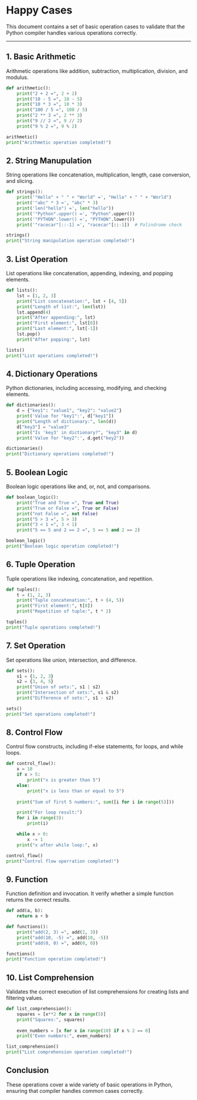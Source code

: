 # Happy Cases

This document contains a set of basic operation cases to validate that the Python compiler handles various operations correctly.

---

## 1. Basic Arithmetic
Arithmetic operations like addition, subtraction, multiplication, division, and modulus.

```python
def arithmetic():
    print("2 + 2 =", 2 + 2)
    print("10 - 5 =", 10 - 5)
    print("10 * 3 =", 10 * 3)
    print("100 / 5 =", 100 / 5)
    print("2 ** 3 =", 2 ** 3)
    print("9 // 2 =", 9 // 2)
    print("9 % 2 =", 9 % 2)

arithmetic()
print("Arithmetic operation completed!")
```

## 2. String Manupulation
String operations like concatenation, multiplication, length, case conversion, and slicing.

```python
def strings():
    print('"Hello" + " " + "World" =', "Hello" + " " + "World")
    print('"abc" * 3 =', "abc" * 3)
    print('len("hello") =', len("hello"))
    print('"Python".upper() =', "Python".upper())
    print('"PYTHON".lower() =', "PYTHON".lower())
    print('"racecar"[::-1] =', "racecar"[::-1])  # Palindrome check

strings()
print("String manipulation operation completed!")
```

## 3. List Operation
List operations like concatenation, appending, indexing, and popping elements.

```python
def lists():
    lst = [1, 2, 3]
    print("List concatenation:", lst + [4, 5])
    print("Length of list:", len(lst))
    lst.append(4)
    print("After appending:", lst)
    print("First element:", lst[0])
    print("Last element:", lst[-1])
    lst.pop()
    print("After popping:", lst)

lists()
print("List operations completed!")
```

## 4. Dictionary Operations
Python dictionaries, including accessing, modifying, and checking elements.

```python
def dictionaries():
    d = {"key1": "value1", "key2": "value2"}
    print('Value for "key1":', d["key1"])
    print("Length of dictionary:", len(d))
    d["key3"] = "value3"
    print("Is 'key3' in dictionary?", "key3" in d)
    print('Value for "key2":', d.get("key2"))

dictionaries()
print("Dictionary operations completed!")
```

## 5. Boolean Logic
Boolean logic operations like and, or, not, and comparisons.

```python
def boolean_logic():
    print("True and True =", True and True)
    print("True or False =", True or False)
    print("not False =", not False)
    print("5 > 3 =", 5 > 3)
    print("3 < 1 =", 3 < 1)
    print("5 == 5 and 2 == 2 =", 5 == 5 and 2 == 2)

boolean_logic()
print("Boolean logic operation completed!")
```

## 6. Tuple Operation
Tuple operations like indexing, concatenation, and repetition.

```python
def tuples():
    t = (1, 2, 3)
    print("Tuple concatenation:", t + (4, 5))
    print("First element:", t[0])
    print("Repetition of tuple:", t * 2)

tuples()
print("Tuple operations completed!")
```

## 7. Set Operation
Set operations like union, intersection, and difference.

```python
def sets():
    s1 = {1, 2, 3}
    s2 = {3, 4, 5}
    print("Union of sets:", s1 | s2)
    print("Intersection of sets:", s1 & s2)
    print("Difference of sets:", s1 - s2)

sets()
print("Set operations completed!")
```

## 8. Control Flow
Control flow constructs, including if-else statements, for loops, and while loops.

```python
def control_flow():
    x = 10
    if x > 5:
        print("x is greater than 5")
    else:
        print("x is less than or equal to 5")
    
    print("Sum of first 5 numbers:", sum([i for i in range(5)]))

    print("For loop result:")
    for i in range(3):
        print(i)

    while x > 0:
        x -= 1
    print("x after while loop:", x)

control_flow()
print("Control flow operration completed!")
```

## 9. Function
Function definition and invocation. It verify whether a simple function returns the correct results.

```python
def add(a, b):
    return a + b

def functions():
    print("add(2, 3) =", add(2, 3))
    print("add(10, -5) =", add(10, -5))
    print("add(0, 0) =", add(0, 0))

functions()
print("Function operation completed!")
```

## 10. List Comprehension
Validates the correct execution of list comprehensions for creating lists and filtering values.

```python
def list_comprehension():
    squares = [x**2 for x in range(5)]
    print("Squares:", squares)
    
    even_numbers = [x for x in range(10) if x % 2 == 0]
    print("Even numbers:", even_numbers)

list_comprehension()
print("List comprehension operation completed!")
```

## Conclusion
These operations cover a wide variety of basic operations in Python, ensuring that compiler handles common cases correctly.
